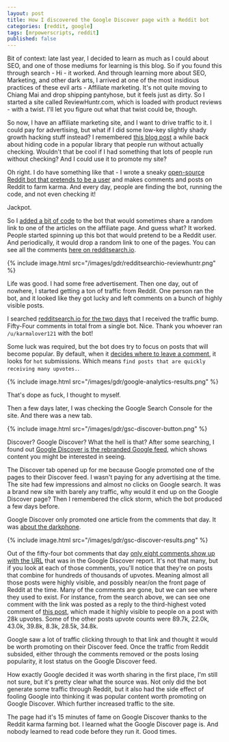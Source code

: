 ```yaml
---
layout: post
title: How I discovered the Google Discover page with a Reddit bot
categories: [reddit, google]
tags: [mrpowerscripts, reddit]
published: false
---
```


Bit of context: late last year, I decided to learn as much as I could about SEO, and one of those mediums for learning is this blog. So if you found this through search - Hi - it worked. And through learning more about SEO, Marketing, and other dark arts, I arrived at one of the most insidious practices of these evil arts - Affiliate marketing. It's not quite moving to Chiang Mai and drop shipping pantyhose, but it feels just as dirty. So I started a site called ReviewHuntr.com, which is loaded with product reviews - with a twist. I'll let you figure out what that twist could be, though.

So now, I have an affiliate marketing site, and I want to drive traffic to it. I could pay for advertising, but what if I did some low-key slightly shady growth hacking stuff instead? I remembered [this blog post](https://medium.com/hackernoon/im-harvesting-credit-card-numbers-and-passwords-from-your-site-here-s-how-9a8cb347c5b5) a while back about hiding code in a popular library that people run without actually checking. Wouldn't that be cool if I had something that lots of people run without checking? And I could use it to promote my site?

Oh right. I do have something like that - I wrote a sneaky [open-source Reddit bot that pretends to be a user](https://github.com/MrPowerScripts/reddit-karma-farming-bot) and makes comments and posts on Reddit to farm karma. And every day, people are finding the bot, running the code, and not even checking it!

Jackpot.

So I [added a bit of code](https://github.com/MrPowerScripts/reddit-karma-farming-bot/commit/ab3d3d4a5494539dc6111d97a938c83f11fc6dd8) to the bot that would sometimes share a random link to one of the articles on the affiliate page. And guess what? It worked. People started spinning up this bot that would pretend to be a Reddit user. And periodically, it would drop a random link to one of the pages. You can see all the comments [here on redditsearch.io](https://redditsearch.io/?term=reviewhuntr.com&dataviz=false&aggs=false&subreddits=&searchtype=comments&search=true&start=0&end=1573350991&size=100).

{% include image.html src="/images/gdr/redditsearchio-reviewhuntr.png" %}

Life was good. I had some free advertisement. Then one day, out of nowhere, I started getting a ton of traffic from Reddit. One person ran the bot, and it looked like they got lucky and left comments on a bunch of highly visible posts.

I searched [redditsearch.io for the two days](https://redditsearch.io/?term=https://reviewhuntr.com/reviews&dataviz=false&aggs=false&subreddits=&searchtype=comments&search=true&start=1569538800&end=1569625200&size=100) that I received the traffic bump. Fifty-Four comments in total from a single bot. Nice. Thank you whoever ran `/u/karmalover121` with the bot!

Some luck was required, but the bot does try to focus on posts that will become popular. By default, when it [decides where to leave a comment](https://github.com/MrPowerScripts/reddit-karma-farming-bot/blob/293ac77a0339c9ab6fea18ed5a8442e7c00396a1/src/reddit.py#L290), it looks for `hot` submissions. Which means `find posts that are quickly receiving many upvotes.`.

{% include image.html src="/images/gdr/google-analytics-results.png" %}

That's dope as fuck, I thought to myself.

Then a few days later, I was checking the Google Search Console for the site. And there was a new tab.

{% include image.html src="/images/gdr/gsc-discover-button.png" %}

Discover? Google Discover? What the hell is that? After some searching, I found out [Google Discover is the rebranded Google feed](https://www.blog.google/products/search/introducing-google-discover/), which shows content you might be interested in seeing.

The Discover tab opened up for me because Google promoted one of the pages to their Discover feed. I wasn't paying for any advertising at the time. The site had few impressions and almost no clicks on Google search. It was a brand new site with barely any traffic, why would it end up on the Google Discover page? Then I remembered the click storm, which the bot produced a few days before.

Google Discover only promoted one article from the comments that day. It was [about the darkphone](https://reviewhuntr.com/reviews/new-darkphone-by-darkweb-review/).

{% include image.html src="/images/gdr/gsc-discover-results.png" %}

Out of the fifty-four bot comments that day [only eight comments show up with the URL](https://redditsearch.io/?term=https://reviewhuntr.com/reviews/new-darkphone-by-darkweb-review/&dataviz=false&aggs=false&subreddits=&searchtype=comments&search=true&start=1569452400&end=1569625200&size=100) that was in the Google Discover report. It's not that many, but if you look at each of those comments, you'll notice that they're on posts that combine for hundreds of thousands of upvotes. Meaning almost all those posts were highly visible, and possibly near/on the front page of Reddit at the time. Many of the comments are gone, but we can see where they used to exist. For instance, from the search above, we can see one comment with the link was posted as a reply to the third-highest voted comment of [this post](https://www.reddit.com/r/antimeme/comments/d9xv58/well_well_well/f1m1fk0/), which made it highly visible to people on a post with 28k upvotes. Some of the other posts upvote counts were 89.7k, 22.0k, 43.0k, 39.8k, 8.3k, 28.5k, 34.8k.

Google saw a lot of traffic clicking through to that link and thought it would be worth promoting on their Discover feed. Once the traffic from Reddit subsided, either through the comments removed or the posts losing popularity, it lost status on the Google Discover feed.

How exactly Google decided it was worth sharing in the first place, I'm still not sure, but it's pretty clear what the source was. Not only did the bot generate some traffic through Reddit, but it also had the side effect of fooling Google into thinking it was popular content worth promoting on Google Discover. Which further increased traffic to the site.

The page had it's 15 minutes of fame on Google Discover thanks to the Reddit karma farming bot. I learned what the Google Discover page is. And nobody learned to read code before they run it. Good times.
